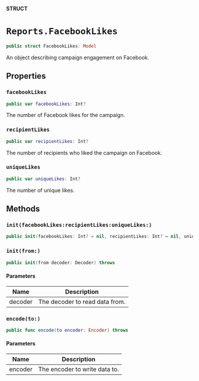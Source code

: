 **STRUCT**

# `Reports.FacebookLikes`

```swift
public struct FacebookLikes: Model
```

An object describing campaign engagement on Facebook.

## Properties
### `facebookLikes`

```swift
public var facebookLikes: Int?
```

The number of Facebook likes for the campaign.

### `recipientLikes`

```swift
public var recipientLikes: Int?
```

The number of recipients who liked the campaign on Facebook.

### `uniqueLikes`

```swift
public var uniqueLikes: Int?
```

The number of unique likes.

## Methods
### `init(facebookLikes:recipientLikes:uniqueLikes:)`

```swift
public init(facebookLikes: Int? = nil, recipientLikes: Int? = nil, uniqueLikes: Int? = nil)
```

### `init(from:)`

```swift
public init(from decoder: Decoder) throws
```

#### Parameters

| Name | Description |
| ---- | ----------- |
| decoder | The decoder to read data from. |

### `encode(to:)`

```swift
public func encode(to encoder: Encoder) throws
```

#### Parameters

| Name | Description |
| ---- | ----------- |
| encoder | The encoder to write data to. |

